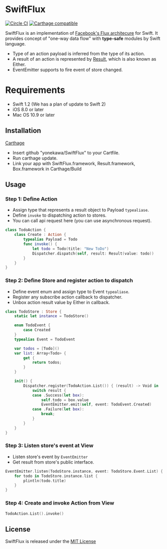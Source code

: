 # SwiftFlux

[![Circle CI](https://img.shields.io/circleci/project/yonekawa/SwiftFlux/master.svg?style=flat)](https://circleci.com/gh/yonekawa/SwiftFlux)
[![Carthage compatible](https://img.shields.io/badge/Carthage-compatible-4BC51D.svg?style=flat)](https://github.com/Carthage/Carthage)

SwiftFlux is an implementation of [Facebook's Flux architecure](https://facebook.github.io/flux/) for Swift. 
It provides concept of "one-way data flow" with **type-safe** modules by Swift language.

- Type of an action payload is inferred from the type of its action.
- A result of an action is represented by [Result](https://github.com/antitypical/Result), which is also known as Either.
- EventEmitter supports to fire event of store changed.

# Requirements

- Swift 1.2 (We has a plan of update to Swift 2)
- iOS 8.0 or later
- Mac OS 10.9 or later

## Installation

[Carthage](https://github.com/Carthage/Carthage)

- Insert github "yonekawa/SwiftFlux" to your Cartfile.
- Run carthage update.
- Link your app with SwiftFlux.framework, Result.framework, Box.framework in Carthage/Build

## Usage

### Step 1: Define Action

- Assign type that represents a result object to Payload `typealiase`.
- Define `invoke` to dispatching action to stores.
- You can call api request here (you can use asynchronous request).

```swift
class TodoAction {
    class Create : Action {
        typealias Payload = Todo
        func invoke() {
            let todo = Todo(title: "New ToDo")
            Dispatcher.dispatch(self, result: Result(value: todo))
        }
    }
}
```

### Step 2: Define Store and register action to dispatch

- Define event enum and assign type to Event `typealiase`.
- Register any subscribe action callback to dispatcher.
- Unbox action result value by Either in callback.

```swift
class TodoStore : Store {
    static let instance = TodoStore()

    enum TodoEvent {
        case Created
    }
    typealias Event = TodoEvent

	var todos = [Todo]()
    var list: Array<Todo> {
        get {
            return todos;
        }
    }

    init() {
        Dispatcher.register(TodoAction.List()) { (result) -> Void in
            switch result {
            case .Success(let box):
                self.todo = box.value
                EventEmitter.emit(self, event: TodoEvent.Created)
            case .Failure(let box):
                break;
            }
        }
    }
}
```

### Step 3: Listen store's event at View

- Listen store's event by `EventEmitter`
- Get result from store's public interface.

```swift
EventEmitter.listen(TodoStore.instance, event: TodoStore.Event.List) { () -> Void in
    for todo in TodoStore.instance.list {
        plintln(todo.title)
    }
}
```

### Step 4: Create and invoke Action from View

```swift
TodoAction.List().invoke()
```

## License

SwiftFlux is released under the [MIT License](https://github.com/yonekawa/SwiftFlux/blob/master/LICENSE)
